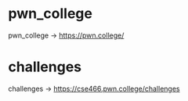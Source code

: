 # pwn_college
  pwn_college -> https://pwn.college/
# challenges
  challenges  -> https://cse466.pwn.college/challenges
